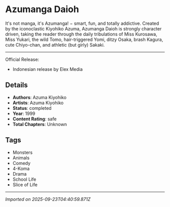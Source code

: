 # Azumanga Daioh

It's not manga, it's Azumanga! − smart, fun, and totally addictive. Created by the iconoclastic Kiyohiko Azuma, Azumanga Daioh is strongly character driven, taking the reader through the daily tribulations of Miss Kurosawa, Miss Yukari, the wild Tomo, hair-triggered Yomi, ditzy Osaka, brash Kagura, cute Chiyo-chan, and athletic (but girly) Sakaki.


---
Official Release:
- Indonesian release by Elex Media

## Details
- **Authors**: Azuma Kiyohiko
- **Artists**: Azuma Kiyohiko
- **Status**: completed
- **Year**: 1999
- **Content Rating**: safe
- **Total Chapters**: Unknown

## Tags
- Monsters
- Animals
- Comedy
- 4-Koma
- Drama
- School Life
- Slice of Life

---
*Imported on 2025-09-23T04:40:59.871Z*

